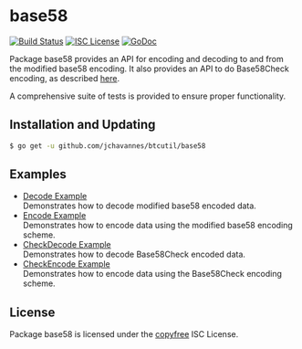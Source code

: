 base58
==========

[![Build Status](http://img.shields.io/travis/btcsuite/btcutil.svg)](https://travis-ci.org/btcsuite/btcutil)
[![ISC License](http://img.shields.io/badge/license-ISC-blue.svg)](http://copyfree.org)
[![GoDoc](https://img.shields.io/badge/godoc-reference-blue.svg)](http://godoc.org/github.com/jchavannes/btcutil/base58)

Package base58 provides an API for encoding and decoding to and from the
modified base58 encoding.  It also provides an API to do Base58Check encoding,
as described [here](https://en.bitcoin.it/wiki/Base58Check_encoding).

A comprehensive suite of tests is provided to ensure proper functionality.

## Installation and Updating

```bash
$ go get -u github.com/jchavannes/btcutil/base58
```

## Examples

* [Decode Example](http://godoc.org/github.com/jchavannes/btcutil/base58#example-Decode)  
  Demonstrates how to decode modified base58 encoded data.
* [Encode Example](http://godoc.org/github.com/jchavannes/btcutil/base58#example-Encode)  
  Demonstrates how to encode data using the modified base58 encoding scheme.
* [CheckDecode Example](http://godoc.org/github.com/jchavannes/btcutil/base58#example-CheckDecode)  
  Demonstrates how to decode Base58Check encoded data.
* [CheckEncode Example](http://godoc.org/github.com/jchavannes/btcutil/base58#example-CheckEncode)  
  Demonstrates how to encode data using the Base58Check encoding scheme.

## License

Package base58 is licensed under the [copyfree](http://copyfree.org) ISC
License.
